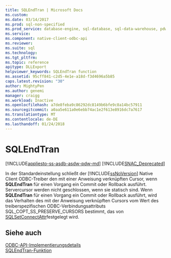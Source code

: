```yaml
---
title: SQLEndTran | Microsoft Docs
ms.custom: 
ms.date: 03/14/2017
ms.prod: sql-non-specified
ms.prod_service: database-engine, sql-database, sql-data-warehouse, pdw
ms.service: 
ms.component: native-client-odbc-api
ms.reviewer: 
ms.suite: sql
ms.technology: 
ms.tgt_pltfrm: 
ms.topic: reference
apitype: DLLExport
helpviewer_keywords: SQLEndTran function
ms.assetid: 95cff841-c2d5-4e1e-a18d-f3d4696a5b85
caps.latest.revision: "30"
author: MightyPen
ms.author: genemi
manager: craigg
ms.workload: Inactive
ms.openlocfilehash: a7de8feba9c86292dc8149b6bfe9c8a14bc57911
ms.sourcegitcommit: a0aa5e611a0e6ebb74ac1e2f613e8916dc7a7617
ms.translationtype: MT
ms.contentlocale: de-DE
ms.lasthandoff: 01/24/2018
---
```

# <a name="sqlendtran"></a>SQLEndTran
[!INCLUDE[appliesto-ss-asdb-asdw-pdw-md](../../includes/appliesto-ss-asdb-asdw-pdw-md.md)]
[!INCLUDE[SNAC_Deprecated](../../includes/snac-deprecated.md)]

  In der Standardeinstellung schließt der [!INCLUDE[ssNoVersion](../../includes/ssnoversion-md.md)] Native Client ODBC-Treiber den mit einer Anweisung verknüpften Cursor, wenn **SQLEndTran** für einen Vorgang ein Commit oder Rollback ausführt. Servercursor werden nicht geschlossen, wenn sie statisch sind. Wenn **SQLEndTran** für einen Vorgang ein Commit oder Rollback ausführt, wird das Verhalten des mit der Anweisung verknüpften Cursors vom Wert des treiberspezifischen ODBC-Verbindungsattributs SQL_COPT_SS_PRESERVE_CURSORS bestimmt, das von [SQLSetConnectAttr](../../relational-databases/native-client-odbc-api/sqlsetconnectattr.md)festgelegt wird.  
  
## <a name="see-also"></a>Siehe auch  
 [ODBC-API-Implementierungsdetails](../../relational-databases/native-client-odbc-api/odbc-api-implementation-details.md)   
 [SQLEndTran-Funktion](http://go.microsoft.com/fwlink/?LinkId=59342)  
  
  
